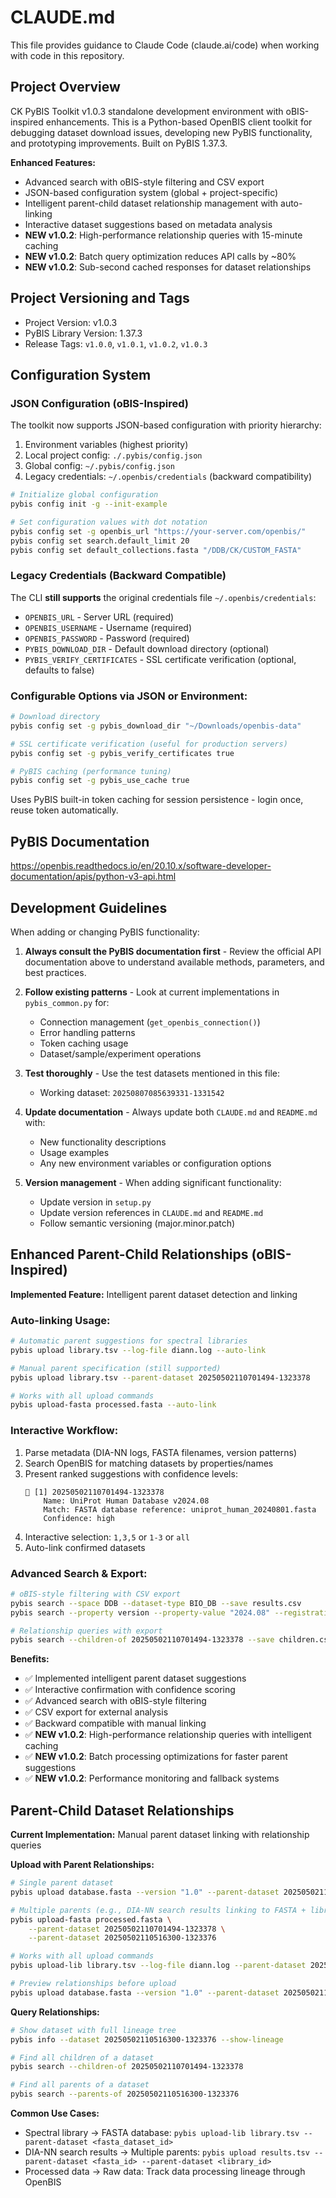 # CLAUDE.md

This file provides guidance to Claude Code (claude.ai/code) when working with code in this repository.

## Project Overview

CK PyBIS Toolkit v1.0.3 standalone development environment with oBIS-inspired enhancements. This is a Python-based OpenBIS client toolkit for debugging dataset download issues, developing new PyBIS functionality, and prototyping improvements. Built on PyBIS 1.37.3.

**Enhanced Features:**
- Advanced search with oBIS-style filtering and CSV export
- JSON-based configuration system (global + project-specific)
- Intelligent parent-child dataset relationship management with auto-linking
- Interactive dataset suggestions based on metadata analysis
- **NEW v1.0.2**: High-performance relationship queries with 15-minute caching
- **NEW v1.0.2**: Batch query optimization reduces API calls by ~80%
- **NEW v1.0.2**: Sub-second cached responses for dataset relationships

## Project Versioning and Tags

- Project Version: v1.0.3  
- PyBIS Library Version: 1.37.3
- Release Tags: `v1.0.0`, `v1.0.1`, `v1.0.2`, `v1.0.3`

## Configuration System

### JSON Configuration (oBIS-Inspired)
The toolkit now supports JSON-based configuration with priority hierarchy:
1. Environment variables (highest priority)
2. Local project config: `./.pybis/config.json`
3. Global config: `~/.pybis/config.json`
4. Legacy credentials: `~/.openbis/credentials` (backward compatibility)

```bash
# Initialize global configuration
pybis config init -g --init-example

# Set configuration values with dot notation
pybis config set -g openbis_url "https://your-server.com/openbis/"
pybis config set search.default_limit 20
pybis config set default_collections.fasta "/DDB/CK/CUSTOM_FASTA"
```

### Legacy Credentials (Backward Compatible)
The CLI **still supports** the original credentials file `~/.openbis/credentials`:

- `OPENBIS_URL` - Server URL (required)
- `OPENBIS_USERNAME` - Username (required) 
- `OPENBIS_PASSWORD` - Password (required)
- `PYBIS_DOWNLOAD_DIR` - Default download directory (optional)
- `PYBIS_VERIFY_CERTIFICATES` - SSL certificate verification (optional, defaults to false)

### Configurable Options via JSON or Environment:
```bash
# Download directory
pybis config set -g pybis_download_dir "~/Downloads/openbis-data"

# SSL certificate verification (useful for production servers)
pybis config set -g pybis_verify_certificates true

# PyBIS caching (performance tuning)
pybis config set -g pybis_use_cache true
```

Uses PyBIS built-in token caching for session persistence - login once, reuse token automatically.

## PyBIS Documentation

https://openbis.readthedocs.io/en/20.10.x/software-developer-documentation/apis/python-v3-api.html

## Development Guidelines

When adding or changing PyBIS functionality:

1. **Always consult the PyBIS documentation first** - Review the official API documentation above to understand available methods, parameters, and best practices.

2. **Follow existing patterns** - Look at current implementations in `pybis_common.py` for:
   - Connection management (`get_openbis_connection()`)
   - Error handling patterns
   - Token caching usage
   - Dataset/sample/experiment operations

3. **Test thoroughly** - Use the test datasets mentioned in this file:
   - Working dataset: `20250807085639331-1331542`

4. **Update documentation** - Always update both `CLAUDE.md` and `README.md` with:
   - New functionality descriptions
   - Usage examples
   - Any new environment variables or configuration options

5. **Version management** - When adding significant functionality:
   - Update version in `setup.py`
   - Update version references in `CLAUDE.md` and `README.md`
   - Follow semantic versioning (major.minor.patch)

## Enhanced Parent-Child Relationships (oBIS-Inspired)

**Implemented Feature:** Intelligent parent dataset detection and linking

### Auto-linking Usage:
```bash
# Automatic parent suggestions for spectral libraries
pybis upload library.tsv --log-file diann.log --auto-link

# Manual parent specification (still supported)
pybis upload library.tsv --parent-dataset 20250502110701494-1323378

# Works with all upload commands
pybis upload-fasta processed.fasta --auto-link
```

### Interactive Workflow:
1. Parse metadata (DIA-NN logs, FASTA filenames, version patterns)
2. Search OpenBIS for matching datasets by properties/names
3. Present ranked suggestions with confidence levels:
   ```
   🎯 [1] 20250502110701494-1323378
       Name: UniProt Human Database v2024.08
       Match: FASTA database reference: uniprot_human_20240801.fasta
       Confidence: high
   ```
4. Interactive selection: `1,3,5` or `1-3` or `all`
5. Auto-link confirmed datasets

### Advanced Search & Export:
```bash
# oBIS-style filtering with CSV export
pybis search --space DDB --dataset-type BIO_DB --save results.csv
pybis search --property version --property-value "2024.08" --registration-date ">2024-01-01"

# Relationship queries with export
pybis search --children-of 20250502110701494-1323378 --save children.csv
```

**Benefits:**
- ✅ Implemented intelligent parent dataset suggestions
- ✅ Interactive confirmation with confidence scoring  
- ✅ Advanced search with oBIS-style filtering
- ✅ CSV export for external analysis
- ✅ Backward compatible with manual linking
- ✅ **NEW v1.0.2**: High-performance relationship queries with intelligent caching
- ✅ **NEW v1.0.2**: Batch processing optimizations for faster parent suggestions
- ✅ **NEW v1.0.2**: Performance monitoring and fallback systems

## Parent-Child Dataset Relationships

**Current Implementation:** Manual parent dataset linking with relationship queries

**Upload with Parent Relationships:**
```bash
# Single parent dataset
pybis upload database.fasta --version "1.0" --parent-dataset 20250502110701494-1323378

# Multiple parents (e.g., DIA-NN search results linking to FASTA + library)
pybis upload-fasta processed.fasta \
    --parent-dataset 20250502110701494-1323378 \
    --parent-dataset 20250502110516300-1323376

# Works with all upload commands
pybis upload-lib library.tsv --log-file diann.log --parent-dataset 20250502110701494-1323378

# Preview relationships before upload
pybis upload database.fasta --version "1.0" --parent-dataset 20250502110701494-1323378 --dry-run
```

**Query Relationships:**
```bash
# Show dataset with full lineage tree
pybis info --dataset 20250502110516300-1323376 --show-lineage

# Find all children of a dataset
pybis search --children-of 20250502110701494-1323378

# Find all parents of a dataset  
pybis search --parents-of 20250502110516300-1323376
```

**Common Use Cases:**
- Spectral library → FASTA database: `pybis upload-lib library.tsv --parent-dataset <fasta_dataset_id>`
- DIA-NN search results → Multiple parents: `pybis upload results.tsv --parent-dataset <fasta_id> --parent-dataset <library_id>`
- Processed data → Raw data: Track data processing lineage through OpenBIS

